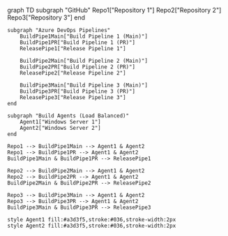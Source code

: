 graph TD
    subgraph "GitHub"
        Repo1["Repository 1"]
        Repo2["Repository 2"]
        Repo3["Repository 3"]
    end

    subgraph "Azure DevOps Pipelines"
        BuildPipe1Main["Build Pipeline 1 (Main)"]
        BuildPipe1PR["Build Pipeline 1 (PR)"]
        ReleasePipe1["Release Pipeline 1"]

        BuildPipe2Main["Build Pipeline 2 (Main)"]
        BuildPipe2PR["Build Pipeline 2 (PR)"]
        ReleasePipe2["Release Pipeline 2"]

        BuildPipe3Main["Build Pipeline 3 (Main)"]
        BuildPipe3PR["Build Pipeline 3 (PR)"]
        ReleasePipe3["Release Pipeline 3"]
    end

    subgraph "Build Agents (Load Balanced)"
        Agent1["Windows Server 1"]
        Agent2["Windows Server 2"]
    end

    Repo1 --> BuildPipe1Main --> Agent1 & Agent2
    Repo1 --> BuildPipe1PR --> Agent1 & Agent2
    BuildPipe1Main & BuildPipe1PR --> ReleasePipe1

    Repo2 --> BuildPipe2Main --> Agent1 & Agent2
    Repo2 --> BuildPipe2PR --> Agent1 & Agent2
    BuildPipe2Main & BuildPipe2PR --> ReleasePipe2

    Repo3 --> BuildPipe3Main --> Agent1 & Agent2
    Repo3 --> BuildPipe3PR --> Agent1 & Agent2
    BuildPipe3Main & BuildPipe3PR --> ReleasePipe3

    style Agent1 fill:#a3d3f5,stroke:#036,stroke-width:2px
    style Agent2 fill:#a3d3f5,stroke:#036,stroke-width:2px
